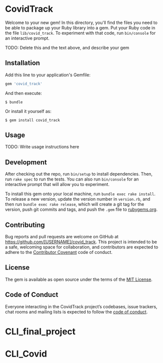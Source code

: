 # CovidTrack

Welcome to your new gem! In this directory, you'll find the files you need to be able to package up your Ruby library into a gem. Put your Ruby code in the file `lib/covid_track`. To experiment with that code, run `bin/console` for an interactive prompt.

TODO: Delete this and the text above, and describe your gem

## Installation

Add this line to your application's Gemfile:

```ruby
gem 'covid_track'
```

And then execute:

    $ bundle

Or install it yourself as:

    $ gem install covid_track

## Usage

TODO: Write usage instructions here

## Development

After checking out the repo, run `bin/setup` to install dependencies. Then, run `rake spec` to run the tests. You can also run `bin/console` for an interactive prompt that will allow you to experiment.

To install this gem onto your local machine, run `bundle exec rake install`. To release a new version, update the version number in `version.rb`, and then run `bundle exec rake release`, which will create a git tag for the version, push git commits and tags, and push the `.gem` file to [rubygems.org](https://rubygems.org).

## Contributing

Bug reports and pull requests are welcome on GitHub at https://github.com/[USERNAME]/covid_track. This project is intended to be a safe, welcoming space for collaboration, and contributors are expected to adhere to the [Contributor Covenant](http://contributor-covenant.org) code of conduct.

## License

The gem is available as open source under the terms of the [MIT License](https://opensource.org/licenses/MIT).

## Code of Conduct

Everyone interacting in the CovidTrack project’s codebases, issue trackers, chat rooms and mailing lists is expected to follow the [code of conduct](https://github.com/[USERNAME]/covid_track/blob/master/CODE_OF_CONDUCT.md).
# CLI_final_project
# CLI_Covid
